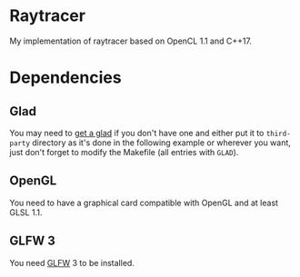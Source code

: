 # Raytracer

My implementation of raytracer based on OpenCL 1.1 and C++17.

# Dependencies

## Glad

You may need to [get a glad] if you don't have one
and either put it to `third-party`
directory as it's done in the following example
or wherever you want, just don't forget to modify the Makefile
(all entries with `GLAD`).

## OpenGL

You need to have a graphical card compatible with OpenGL
and at least GLSL 1.1.

## GLFW 3

You need [GLFW] 3 to be installed.

[get a glad]: http://glad.dav1d.de/
[GLFW]: http://www.glfw.org/
